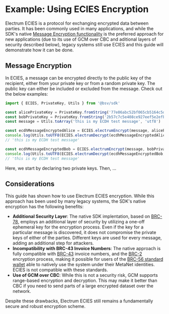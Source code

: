 # Example: Using ECIES Encryption

Electrum ECIES is a protocol for exchanging encrypted data between parties. It has been commonly used in many applications, and while the SDK's native [Message Encryption functionality](example\_encrypt\_decrypt\_message.md) is the preferred approach for new applications (due to its use of GCM over CBC and aditional layers of security described below), legacy systems still use ECIES and this guide will demonstrate how it can be done.

## Message Encryption

In ECIES, a message can be encrypted directly to the public key of the recipient, either from your private key or from a random private key. The public key can either be included or excluded from the message. Check out the below examples:

```typescript
import { ECIES, PrivateKey, Utils } from '@bsv/sdk'

const alicePrivateKey = PrivateKey.fromString('77e06abc52bf065cb5164c5deca839d0276911991a2730be4d8d0a0307de7ceb', 16)
const bobPrivateKey = PrivateKey.fromString('2b57c7c5e408ce927eef5e2efb49cfdadde77961d342daa72284bb3d6590862d', 16)
const message = Utils.toArray('this is my ECDH test message', 'utf8')

const ecdhMessageEncryptedAlice = ECIES.electrumEncrypt(message, alicePrivateKey.toPublicKey(), bobPrivateKey, true)
console.log(Utils.toUTF8(ECIES.electrumDecrypt(ecdhMessageEncryptedAlice, bobPrivateKey, alicePrivateKey.toPublicKey())))
// 'this is my ECDH test message'

const ecdhMessageEncryptedBob = ECIES.electrumEncrypt(message, bobPrivateKey.toPublicKey(), alicePrivateKey, true)
console.log(Utils.toUTF8(ECIES.electrumDecrypt(ecdhMessageEncryptedBob, alicePrivateKey, bobPrivateKey.toPublicKey())))
// 'this is my ECDH test message'
```

Here, we start by declaring two private keys. Then, ...

## Considerations

This guide has shown how to use Electrum ECIES encryption. While this approach has been used by many legacy systems, the SDK's native encryption has the following benefits:

* **Additional Security Layer**: The native SDK implentation, based on [BRC-78](https://github.com/bitcoin-sv/BRCs/blob/master/peer-to-peer/0078.md), employs an additional layer of security by utilizing a one-off ephemeral key for the encryption process. Even if the key for a particular message is discovered, it does not compromise the private keys of either of the parties. Different keys are used for every message, adding an additional step for attackers.
* **Incompatibility with BRC-43 Invoice Numbers**: The native approach is fully compatible with [BRC-43](https://brc.dev/43) invoice numbers, and the [BRC-2](https://brc.dev/2) encryption process, making it possible for users of the [BRC-56 standard wallet](https://brc.dev/56) able to natively use the system under their MetaNet identities. ECIES is not compatible with these standards.
* **Use of GCM over CBC**: While this is not a security risk, GCM supports range-based encryption and decryption. This may make it better than CBC if you need to send parts of a large encrypted dataset over the network.

Despite these drawbacks, Electrum ECIES still remains a fundamentally secure and robust encryption scheme.
